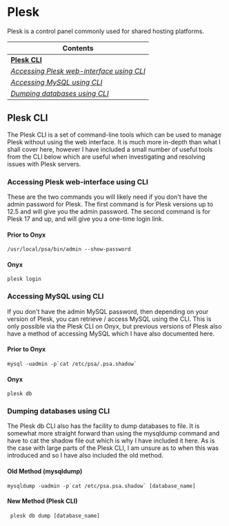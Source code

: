 # Plesk
Plesk is a control panel commonly used for shared hosting platforms. 

| Contents                                                                                                              |
|-----------------------------------------------------------------------------------------------------------------------|
|[**Plesk CLI**](https://docs.osullivan.sh/plesk/#plesk-cli)                                                            |
|[*Accessing Plesk web-interface using CLI*](https://docs.osullivan.sh/plesk/#accessing-plesk-web-interface-using-cli)  |
|[*Accessing MySQL using CLI*](https://docs.osullivan.sh/plesk/#accessing-mysql-using-cli)                              |
|[*Dumping databases using CLI*](https://docs.osullivan.sh/plesk/#dumping-databases-using-cli)                          |

## Plesk CLI
The Plesk CLI is a set of command-line tools which can be used to manage Plesk without using the web interface. It is much more in-depth than what I shall cover here, however I have included a small number of useful tools from the CLI below which are useful when investigating and resolving issues with Plesk servers.

### Accessing Plesk web-interface using CLI
These are the two commands you will likely need if you don't have the admin password for Plesk. The first command is for Plesk versions up to 12.5 and will give you the admin password. The second command is for Plesk 17 and up, and will give you a one-time login link.

#### Prior to Onyx
```/usr/local/psa/bin/admin --show-password```
#### Onyx
```plesk login```

### Accessing MySQL using CLI
If you don't have the admin MySQL password, then depending on your version of Plesk, you can retrieve / access MySQL using the CLI. This is only possible via the Plesk CLI on Onyx, but previous versions of Plesk also have a method of accessing MySQL which I have also documented here.

#### Prior to Onyx
```mysql -uadmin -p`cat /etc/psa/.psa.shadow` ```
#### Onyx
```plesk db```

### Dumping databases using CLI
The Plesk db CLI also has the facility to dump databases to file. It is somewhat more straight forward than using the mysqldump command and have to cat the shadow file out which is why I have included it here. As is the case with large parts of the Plesk CLI, I am unsure as to when this was introduced and so I have also included the old method.

#### Old Method (mysqldump)
```mysqldump -uadmin -p`cat /etc/psa.psa.shadow` [database_name]```
#### New Method (Plesk CLI)
``` plesk db dump [database_name]```
